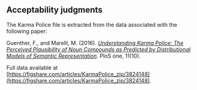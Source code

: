 ## Acceptability judgments

The Karma Police file is extracted from the data associated with the following paper:


Guenther, F., and Marelli, M. (2016). *[Understanding Karma Police: The Perceived Plausibility of Noun Compounds as Predicted by Distributional Models of Semantic Representation](http://www.marcomarelli.net/goog_854812211)*. PloS one, 11(10).

Full data available at [https://figshare.com/articles/KarmaPolice_zip/3824148](https://figshare.com/articles/KarmaPolice_zip/3824148).


